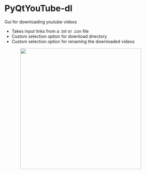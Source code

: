 # PyQtYouTube-dl
Gui for downloading youtube videos

*	Takes input links from a .txt or .csv file
*	Custom selection option for download directory
*	Custom selection option for renaming the downloaded videos


<div align="center">
    <img src="/run/media/manjgn_raghu/INTENSO/RaSWPr/NiPyPrj/PyQtYTdlGit/ScShotGui.png" width="400px"</img> 
</div>